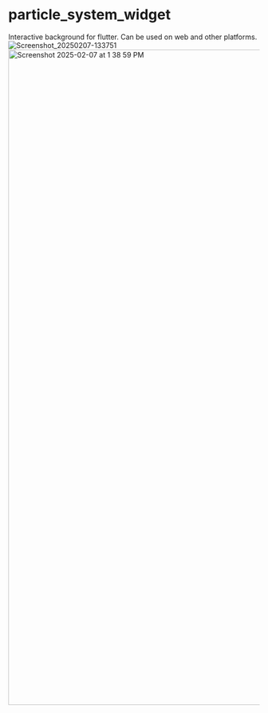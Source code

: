 # particle_system_widget

Interactive background for flutter. Can be used on web and other platforms.
![Screenshot_20250207-133751](https://github.com/user-attachments/assets/797917ee-dbfe-4dce-9017-1d6c4957c4a9)
<img width="1312" alt="Screenshot 2025-02-07 at 1 38 59 PM" src="https://github.com/user-attachments/assets/69e8198c-ea98-4027-b416-9b2af803fe9c" />

